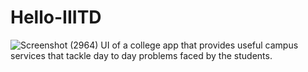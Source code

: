 # Hello-IIITD
![Screenshot (2964)](https://github.com/nishant10002/Hello-IIITD/assets/133675507/a2c5ae8a-a080-4fcc-95c9-2f0664457aca)
UI of a college app that provides useful campus services that tackle day to day problems faced by the students.

